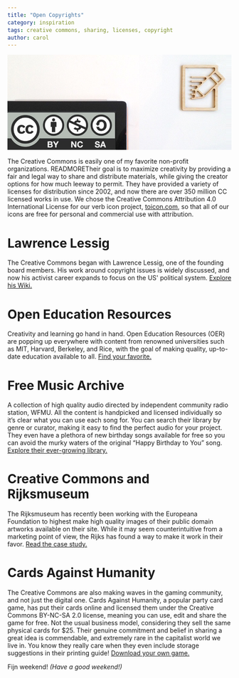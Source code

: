 ```yaml
---
title: "Open Copyrights"
category: inspiration
tags: creative commons, sharing, licenses, copyright 
author: carol
---
```

![Open Copyrights inspiration](2014-10-03-links/main.png)

The Creative Commons is easily one of my favorite non-profit organizations. READMORETheir goal is to maximize creativity by providing a fair and legal way to share and distribute materials, while giving the creator options for how much leeway to permit. They have provided a variety of licenses for distribution since 2002, and now there are over 350 million CC licensed works in use. We chose the Creative Commons Attribution 4.0 International License for our verb icon project, [toicon.com](http://www.toicon.com), so that all of our icons are free for personal and commercial use with attribution. 

# Lawrence Lessig
The Creative Commons began with Lawrence Lessig, one of the founding board members. His work around copyright issues is widely discussed, and now his activist career expands to focus on the US' political system. [Explore his Wiki.](http://wiki.lessig.org/Main_Page)  

# Open Education Resources 
Creativity and learning go hand in hand. Open Education Resources (OER) are popping up everywhere with content from renowned universities such as MIT, Harvard, Berkeley, and Rice, with the goal of making quality, up-to-date education available to all. [Find your favorite.](https://www.oercommons.org/)

# Free Music Archive
A collection of high quality audio directed by independent community radio station, WFMU. All the content is handpicked and licensed individually so it’s clear what you can use each song for. You can search their library by genre or curator, making it easy to find the perfect audio for your project. They even have a plethora of new birthday songs available for free so you can avoid the murky waters of the original “Happy Birthday to You” song. [Explore their ever-growing library.](http://freemusicarchive.org/music/Happy_Birthday_Song_Contest/The_New_Birthday_Song_Contest/)

# Creative Commons and Rijksmuseum
The Rijksmuseum has recently been working with the Europeana Foundation to highest make high quality images of their public domain artworks available on their site. While it may seem counterintuitive from a marketing point of view, the Rijks has found a way to make it work in their favor. [Read the case study.](https://creativecommons.org/weblog/entry/43381) 

# Cards Against Humanity
The Creative Commons are also making waves in the gaming community, and not just the digital one. Cards Against Humanity, a popular party card game, has put their cards online and licensed them under the Creative Commons BY-NC-SA 2.0 license, meaning you can use, edit and share the game for free. Not the usual business model, considering they sell the same physical cards for $25. Their genuine commitment and belief in sharing a great idea is commendable, and extremely rare in the capitalist world we live in. You know they really care when they even include storage suggestions in their printing guide! [Download your own game.](http://cardsagainsthumanity.com/)


Fijn weekend! _(Have a good weekend!)_
